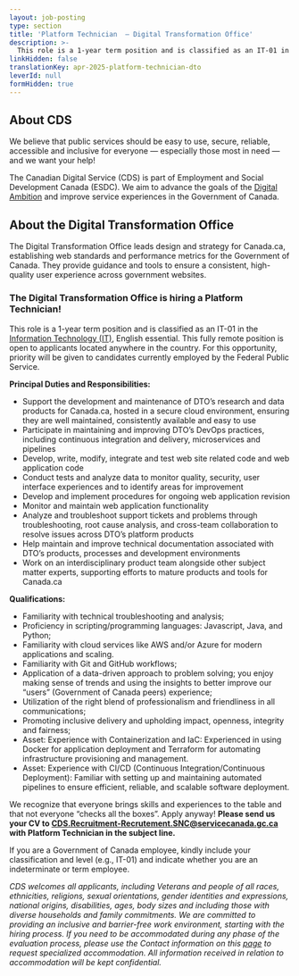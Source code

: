 ```yaml
---
layout: job-posting
type: section
title: 'Platform Technician  — Digital Transformation Office'
description: >-
  This role is a 1-year term position and is classified as an IT-01 in the Information Technology (IT), English essential. This fully remote position is open to applicants located anywhere in the country.  For this opportunity, priority will be given to candidates currently employed by the Federal Public Service.
linkHidden: false
translationKey: apr-2025-platform-technician-dto
leverId: null
formHidden: true
---
```


## About CDS 
We believe that public services should be easy to use, secure, reliable, accessible and inclusive for everyone — especially those most in need — and we want your help!

The Canadian Digital Service (CDS) is part of Employment and Social Development Canada (ESDC). We aim to advance the goals of the [Digital Ambition](https://www.canada.ca/en/government/system/digital-government/government-canada-digital-operations-strategic-plans/canada-digital-ambition.html) and improve service experiences in the Government of Canada.

## About the Digital Transformation Office
The Digital Transformation Office leads design and strategy for Canada.ca, establishing web standards and performance metrics for the Government of Canada. They provide guidance and tools to ensure a consistent, high-quality user experience across government websites.

### **The Digital Transformation Office is hiring a Platform Technician!**
This role is a 1-year term position and is classified as an IT-01 in the [Information Technology (IT)](https://www.tbs-sct.canada.ca/agreements-conventions/view-visualiser-eng.aspx?id=31), English essential. This fully remote position is open to applicants located anywhere in the country.  For this opportunity, priority will be given to candidates currently employed by the Federal Public Service.

**Principal Duties and Responsibilities:**
- Support the development and maintenance of DTO’s research and data products for Canada.ca, hosted in a secure cloud environment, ensuring they are well maintained, consistently available and easy to use 
- Participate in maintaining and improving DTO’s DevOps practices, including continuous integration and delivery, microservices and pipelines 
- Develop, write, modify, integrate and test web site related code and web application code
- Conduct tests and analyze data to monitor quality, security, user interface experiences and to identify areas for improvement
- Develop and implement procedures for ongoing web application revision
- Monitor and maintain web application functionality
- Analyze and troubleshoot support tickets and problems through troubleshooting, root cause analysis, and cross-team collaboration to resolve issues across DTO’s platform products
- Help maintain and improve technical documentation associated with DTO’s products, processes and development environments 
- Work on an interdisciplinary product team alongside other subject matter experts, supporting efforts to mature products and tools for Canada.ca

**Qualifications:** 
- Familiarity with technical troubleshooting and analysis;
- Proficiency in scripting/programming languages: Javascript, Java, and Python;
- Familiarity with cloud services like AWS and/or Azure for modern applications and scaling.
- Familiarity with Git and GitHub workflows;
- Application of a data-driven approach to problem solving; you enjoy making sense of trends and using the insights to better improve our “users” (Government of Canada peers) experience;
- Utilization of the right blend of professionalism and friendliness in all communications;
- Promoting inclusive delivery and upholding impact, openness, integrity and fairness;
- Asset: Experience with Containerization and IaC: Experienced in using Docker for application deployment and Terraform for automating infrastructure provisioning and management.
- Asset: Experience with CI/CD (Continuous Integration/Continuous Deployment): Familiar with setting up and maintaining automated pipelines to ensure efficient, reliable, and scalable software deployment.

We recognize that everyone brings skills and experiences to the table and that not everyone “checks all the boxes”. Apply anyway! **Please send us your CV to CDS.Recruitment-Recrutement.SNC@servicecanada.gc.ca with Platform Technician in the subject line.**

If you are a Government of Canada employee, kindly include your classification and level (e.g., IT-01) and indicate whether you are an indeterminate or term employee. 

*CDS welcomes all applicants, including Veterans and people of all races, ethnicities, religions, sexual orientations, gender identities and expressions, national origins, disabilities, ages, body sizes and including those with diverse households and family commitments. We are committed to providing an inclusive and barrier-free work environment, starting with the hiring process. If you need to be accommodated during any phase of the evaluation process, please use the Contact information on this [page](https://www.canada.ca/en/public-service-commission/services/assessment-accommodation-page.html) to request specialized accommodation. All information received in relation to accommodation will be kept confidential.*
